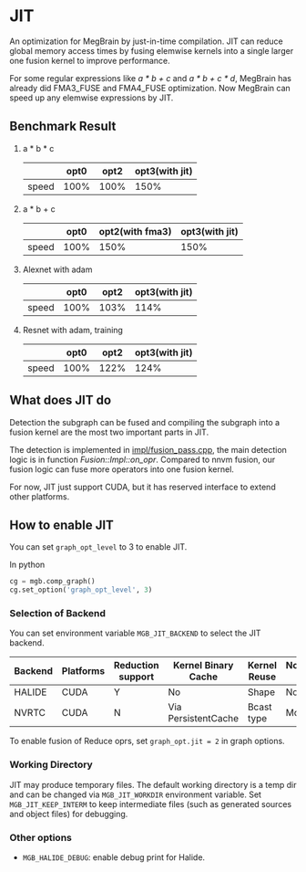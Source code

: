 # JIT
An optimization for MegBrain by just-in-time compilation.
JIT can reduce global memory access times by fusing elemwise kernels into a
single larger one fusion kernel to improve performance.

For some regular expressions like *a * b + c* and *a * b + c * d*, MegBrain has
already did FMA3_FUSE and FMA4_FUSE optimization. Now MegBrain can speed up any
elemwise expressions by JIT.

## Benchmark Result
1. a * b * c

    |        |opt0| opt2| opt3(with jit)|
    |--------|----|-----|---------------|
    |speed   |100%|100% | 150%          |

2. a * b + c

    |        |opt0| opt2(with fma3)| opt3(with jit)|
    |--------|----|-----|---------------|
    |speed   |100%|150% | 150%          |

3. Alexnet with adam

    |        |opt0| opt2| opt3(with jit)|
    |--------|----|-----|---------------|
    |speed   |100%|103% | 114%          |

4. Resnet with adam, training

    |        |opt0| opt2| opt3(with jit)|
    |--------|----|-----|---------------|
    |speed   |100%|122% | 124%          |


## What does JIT do
Detection the subgraph can be fused and compiling the subgraph into a fusion
kernel are the most two important parts in JIT.

The detection is implemented in [impl/fusion_pass.cpp](impl/fusion_pass.cpp),
the main detection logic is in function *Fusion::Impl::on_opr*. Compared to nnvm
fusion, our fusion logic can fuse more operators into one fusion kernel.

For now, JIT just support CUDA, but it has reserved interface to extend other
platforms.

## How to enable JIT
You can set `graph_opt_level` to 3 to enable JIT.

In python
``` python
cg = mgb.comp_graph()
cg.set_option('graph_opt_level', 3)
```

### Selection of Backend

You can set environment variable `MGB_JIT_BACKEND` to select the JIT backend.

| Backend | Platforms | Reduction support | Kernel Binary Cache | Kernel Reuse | Noncontig Input |
|---------|-----------|-------------------|---------------------|--------------|-----------------|
| HALIDE  | CUDA      | Y                 | No                  | Shape        | No              |
| NVRTC   | CUDA      | N                 | Via PersistentCache | Bcast type   | Monotone        |

To enable fusion of Reduce oprs, set `graph_opt.jit = 2` in graph options.

### Working Directory

JIT may produce temporary files. The default working directory is
a temp dir and can be changed via `MGB_JIT_WORKDIR` environment variable. Set
`MGB_JIT_KEEP_INTERM` to keep intermediate files (such as generated sources and
object files) for debugging.

### Other options

* `MGB_HALIDE_DEBUG`: enable debug print for Halide.
